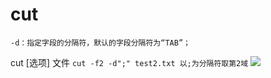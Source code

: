 # cut

```text
-d：指定字段的分隔符，默认的字段分隔符为“TAB”；
```

cut \[选项\] 文件 `cut -f2 -d";" test2.txt 以;为分隔符取第2域` ![](https://github.com/panxin30/Mynotes/tree/1986ff6ffc35bb146393d904efe7fc87a8b6a21b/笔记/images/screenshot_1551856172282.png)

